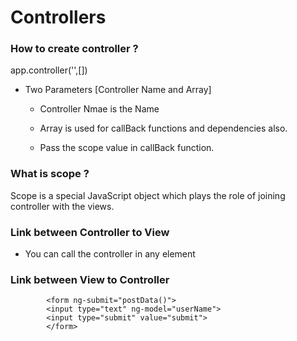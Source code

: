 # Controllers

### How to create controller ?

app.controller('',[])

- Two Parameters [Controller Name and Array]
	- Controller Nmae is the Name
	- Array is used for callBack functions and dependencies also.

	- Pass the scope value in callBack function.

### What is scope ?

 Scope is a special JavaScript object which plays the role of joining controller with the views.

### Link between Controller to View

- You can call the controller in any element
	    <div align="center"  ng-controller="indexController">

### Link between View  to Controller

	        <form ng-submit="postData()">
            <input type="text" ng-model="userName">
            <input type="submit" value="submit">
        	</form>